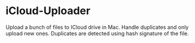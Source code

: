 # iCloud-Uploader
Upload a bunch of files to ICloud drive in Mac. Handle duplicates and only upload new ones. Duplicates are detected using hash signature of the file.

